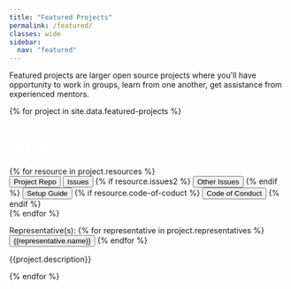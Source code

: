```yaml
---
title: "Featured Projects"
permalink: /featured/
classes: wide
sidebar:
  nav: "featured"
---
```


<link rel="stylesheet" href="{{ '/assets/css/projects.css' | relative_url }}">

Featured projects are larger open source projects where you'll have opportunity to work in groups, learn from one another, get assistance from experienced mentors.

<div class="row">
  {% for project in site.data.featured-projects %}
  <div class="column">
    <h2 id="{{project.name}}" style="background: {{project.color | default: 'rgb(29, 66, 138)'}}; color: white; padding: 10px;">{{project.name}}</h2>
    {% for resource in project.resources %}
      <div id="project-links">
        <button class="btn" style="background: {{project.color | default: '#e6f2ff'}};" onclick="window.open('{{resource.project}}','_blank')">Project Repo</button>
        <button class="btn" style="background: {{project.color | default: '#e6f2ff'}};" onclick="window.open('{{resource.issues}}','_blank')">Issues</button>
        {% if resource.issues2 %}
        <button class="btn" style="background: {{project.color | default: '#e6f2ff'}};" onclick="window.open('{{resource.issues2}}','_blank')">Other Issues</button>
        {% endif %}
        <button class="btn" style="background: {{project.color | default: '#e6f2ff'}};" onclick="window.open('{{resource.setup}}','_blank')">Setup Guide</button>
        {% if resource.code-of-coduct %}
        <button class="btn" style="background: {{project.color | default: '#e6f2ff'}};" onclick="window.open('{{resource.code-of-conduct}}','_blank')">Code of Conduct</button>
        {% endif %}
      </div>
    {% endfor %}
    <br />
    <p style="font-size: 14px;">Representative(s):
    {% for representative in project.representatives %}
      <button class="btn" onclick="window.open('{{representative.github}}','_blank')">{{representative.name}}</button>
    {% endfor %}
    </p>
    <p>{{project.description}}</p>
  </div>
  {% endfor %}
</div>